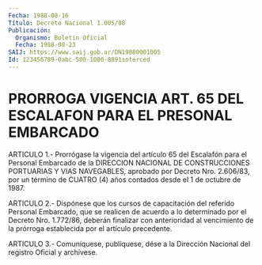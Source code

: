 ```yaml
---
Fecha: 1988-08-16
Título: Decreto Nacional 1.005/88
Publicación:
  Organismo: Boletín Oficial
  Fecha: 1988-08-23
SAIJ: https://www.saij.gob.ar/DN19880001005
Id: 123456789-0abc-500-1000-8891soterced
---
```

# PRORROGA VIGENCIA ART. 65 DEL ESCALAFON PARA EL PRESONAL EMBARCADO

<a id="1"></a>
ARTICULO  1.-  Prorrógase  la  vigencia  del  artículo  65 del Escalafón  para  el Personal Embarcado de la DIRECCION NACIONAL  DE CONSTRUCCIONES PORTUARIAS  Y  VIAS NAVEGABLES, aprobado por Decreto Nro. 2.606/83, por un término de  CUATRO (4) años contados desde el 1 de octubre de 1987.

<a id="2"></a>
ARTICULO  2.-  Dispónese  que  los  cursos de capacitación del referido  Personal  Embarcado,  que se realicen  de  acuerdo  a  lo determinado  por el Decreto Nro. 1.772/86,  deberán  finalizar  con anterioridad al  vencimiento  de  la  prórroga  establecida  por el artículo precedente.

<a id="3"></a>
ARTICULO  3.-  Comuníquese,  publíquese,  dése  a la Dirección Nacional del registro Oficial y archívese.